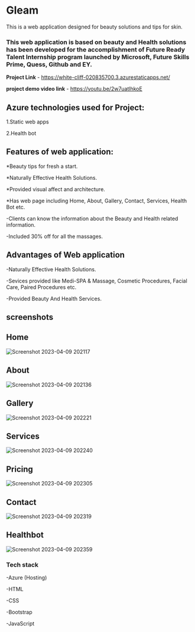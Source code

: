 # Gleam
 
This is a web application designed for beauty solutions and tips for skin.

### This web application is based on beauty and Health solutions has been developed for the accomplishment of Future Ready Talent Internship program launched by Microsoft, Future Skills Prime, Quess, Github and EY.

**Project Link** - https://white-cliff-020835700.3.azurestaticapps.net/

**project demo video link** - https://youtu.be/2w7uatlhkoE

## Azure technologies used for Project:

1.Static web apps

2.Health bot

## Features of web application:
*Beauty tips for fresh a start.

*Naturally Effective Health Solutions.

*Provided visual affect and architecture. 

*Has web page including Home, About, Gallery, Contact, Services, Health Bot etc.

-Clients can know the information about the Beauty and Health related information.

-Included 30% off for all the massages.

## Advantages of Web application
-Naturally Effective Health Solutions.

-Sevices provided like Medi-SPA & Massage, Cosmetic Procedures, Facial Care, Paired Procedures etc.

-Provided Beauty And Health Services.


## screenshots

## Home
![Screenshot 2023-04-09 202117](https://user-images.githubusercontent.com/109936304/230780343-2e7c1b2f-aa7a-4935-b34a-2a61ea5c2f08.png)

## About
![Screenshot 2023-04-09 202136](https://user-images.githubusercontent.com/109936304/230780384-e8283d2e-6b54-4ebc-8e8a-99cb4d84f8ac.png)

## Gallery
![Screenshot 2023-04-09 202221](https://user-images.githubusercontent.com/109936304/230780435-270988fa-9908-4425-aa82-55109dfa26f7.png)

## Services
![Screenshot 2023-04-09 202240](https://user-images.githubusercontent.com/109936304/230780461-e2e5e0d6-2831-422f-8d74-5296f6b7365d.png)

## Pricing
![Screenshot 2023-04-09 202305](https://user-images.githubusercontent.com/109936304/230780558-788dcec1-97bb-4762-a783-a6d6b873dcba.png)

## Contact
![Screenshot 2023-04-09 202319](https://user-images.githubusercontent.com/109936304/230780583-ac39a006-d77e-47c6-a09c-4d1922abe513.png)

## Healthbot
![Screenshot 2023-04-09 202359](https://user-images.githubusercontent.com/109936304/230780613-4ba2a723-e9d5-4fea-b3cd-cfbcb513ba9b.png)


### Tech stack

-Azure (Hosting)

-HTML

-CSS

-Bootstrap

-JavaScript













